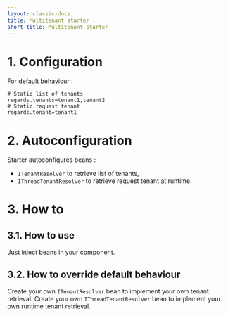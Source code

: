 ```yaml
---
layout: classic-docs
title: Multitenant starter
short-title: Multitenant starter
---
```


# 1\. Configuration

For default behaviour :

```properties
# Static list of tenants
regards.tenants=tenant1,tenant2
# Static request tenant
regards.tenant=tenant1
```

# 2\. Autoconfiguration

Starter autoconfigures beans :
- `ITenantResolver` to retrieve list of tenants,
- `IThreadTenantResolver` to retrieve request tenant at runtime.

# 3\. How to

## 3.1. How to use

Just inject beans in your component.

## 3.2. How to override default behaviour

Create your own `ITenantResolver` bean to implement your own tenant retrieval.
Create your own `IThreadTenantResolver` bean to implement your own runtime tenant retrieval.
